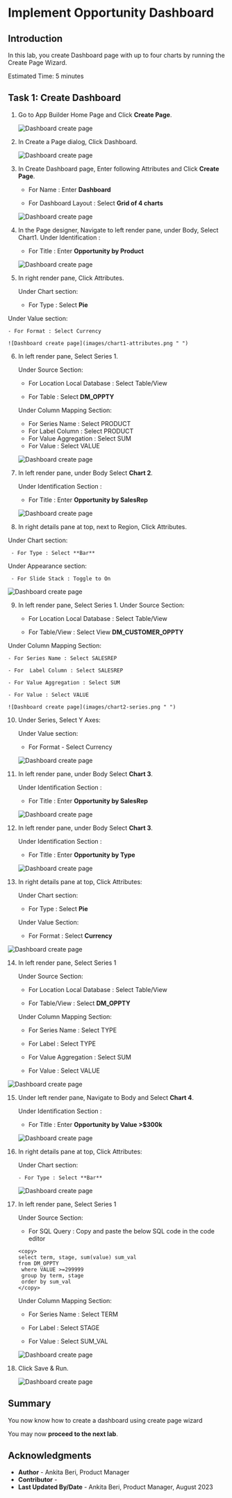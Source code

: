 # Implement Opportunity Dashboard

## Introduction

In this lab, you create Dashboard page with up to four charts by running the Create Page Wizard.

Estimated Time: 5 minutes

## Task 1: Create Dashboard

1. Go to App Builder Home Page and Click **Create Page**.

    ![Dashboard create page](images/dash-create-page.png " ")

2. In Create a Page dialog, Click Dashboard.

    ![Dashboard create page](images/dashboard1.png " ")

3. In Create Dashboard page, Enter following Attributes and Click **Create Page**.

    - For Name : Enter **Dashboard**

    - For Dashboard Layout : Select **Grid of 4 charts**

    ![Dashboard create page](images/grid-4-charts.png " ")

4. In the Page designer, Navigate to left render pane, under Body, Select Chart1.
   Under Identification :

    - For Title  : Enter **Opportunity by Product**

    ![Dashboard create page](images/chart1.png " ")

5. In right render pane, Click Attributes.

    Under Chart section:

    - For Type : Select  **Pie**

  Under Value section:

    - For Format : Select Currency

    ![Dashboard create page](images/chart1-attributes.png " ")

6. In left render pane, Select Series 1.

   Under Source Section:

    - For Location Local Database :  Select Table/View

    - For Table : Select **DM\_OPPTY**

   Under Column Mapping Section:

    - For Series Name : Select PRODUCT
    - For  Label Column : Select PRODUCT
    - For Value Aggregation : Select SUM
    - For Value : Select VALUE

    ![Dashboard create page](images/chart1-series.png " ")

7. In left render pane, under Body Select **Chart 2**.

   Under Identification Section :

    - For Title  : Enter **Opportunity by SalesRep**

    ![Dashboard create page](images/chart2.png " ")

8. In right details pane at top, next to Region, Click Attributes.

 Under Chart section:

     - For Type : Select **Bar**

 Under Appearance section:

     - For Slide Stack : Toggle to On

   ![Dashboard create page](images/chart2-attributes.png " ")

9. In left render pane, Select Series 1.
   Under Source Section:

    - For Location Local Database :  Select Table/View

    - For Table/View : Select View **DM\_CUSTOMER\_OPPTY**

  Under Column Mapping Section:

    - For Series Name : Select SALESREP

    - For  Label Column : Select SALESREP

    - For Value Aggregation : Select SUM

    - For Value : Select VALUE

    ![Dashboard create page](images/chart2-series.png " ")

10. Under Series, Select Y Axes:

     Under Value section:

      - For Format - Select Currency

    ![Dashboard create page](images/chart2-y-axis.png " ")

11. In left render pane, under Body Select **Chart 3**.

    Under Identification Section :

    - For Title  : Enter **Opportunity by SalesRep**

    ![Dashboard create page](images/chart2.png " ")

12. In left render pane, under Body Select **Chart 3**.

    Under Identification Section :

    - For Title  : Enter **Opportunity by Type**

    ![Dashboard create page](images/chart3.png " ")

13. In right details pane at top, Click Attributes:

    Under Chart section:

      - For Type : Select **Pie**

    Under Value Section:

      - For Format : Select **Currency**

  ![Dashboard create page](images/chart3-attributes.png " ")

14. In left render pane, Select Series 1

    Under Source Section:

    - For Location Local Database : Select Table/View

    - For Table/View : Select **DM\_OPPTY**

    Under Column Mapping Section:

    - For Series Name : Select TYPE

    - For Label : Select TYPE

    - For Value Aggregation : Select SUM

    - For Value : Select VALUE

  ![Dashboard create page](images/chart3-series.png " ")


15. Under left render pane, Navigate to Body and Select **Chart 4**.

      Under Identification Section :

      - For Title  : Enter **Opportunity by Value >$300k**

      ![Dashboard create page](images/chart4.png " ")

16. In right details pane at top, Click Attributes:

      Under Chart section:

        - For Type : Select **Bar**

    ![Dashboard create page](images/chart4-attributes.png " ")

17. In left render pane, Select Series 1

      Under Source Section:

      - For SQL Query : Copy and paste the below SQL code in the code editor

      ```
      <copy>
      select term, stage, sum(value) sum_val
      from DM_OPPTY
       where VALUE >=299999
       group by term, stage
       order by sum_val
      </copy>
      ```

      Under Column Mapping Section:

      - For Series Name : Select TERM

      - For Label : Select STAGE

      - For Value : Select SUM_VAL

    ![Dashboard create page](images/chart4-series.png " ")

18. Click Save & Run.

    ![Dashboard create page](images/dashboard-run.png " ")

## Summary
You now know how to create a dashboard using create page wizard

You may now **proceed to the next lab**.

## Acknowledgments
- **Author** - Ankita Beri, Product Manager
- **Contributor** -
- **Last Updated By/Date** - Ankita Beri, Product Manager, August 2023
